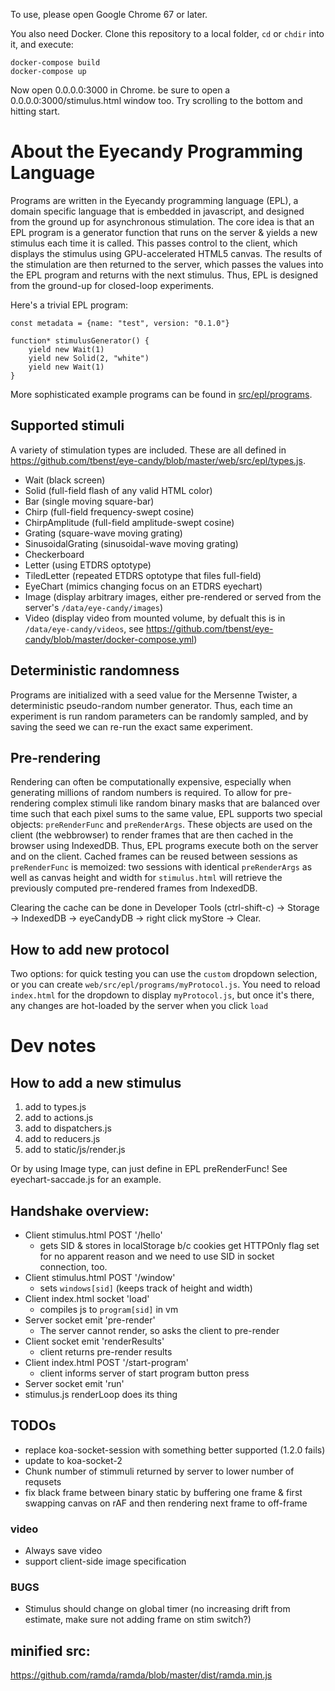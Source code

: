 To use, please open Google Chrome 67 or later.

You also need Docker. Clone this repository to a local folder, `cd` or `chdir` into it, and execute:

```
docker-compose build
docker-compose up
```

Now open 0.0.0.0:3000 in Chrome. be sure to open a 0.0.0.0:3000/stimulus.html window too. Try scrolling to the bottom and hitting start.

# About the Eyecandy Programming Language
Programs are written in the Eyecandy programming language (EPL), a domain specific language that is embedded in javascript, and designed from the ground up for asynchronous stimulation. The core idea is that an EPL program is a generator function that runs on the server & yields a new stimulus each time it is called. This passes control to the client, which displays the stimulus using GPU-accelerated HTML5 canvas. The results of the stimulation are then returned to the server, which passes the values into the EPL program and returns with the next stimulus. Thus, EPL is designed from the ground-up for closed-loop experiments.

Here's a trivial EPL program:
```
const metadata = {name: "test", version: "0.1.0"}

function* stimulusGenerator() {
    yield new Wait(1)
    yield new Solid(2, "white")
    yield new Wait(1)
}
```

More sophisticated example programs can be found in [src/epl/programs](https://github.com/tbenst/eye-candy/tree/master/web/src/programs).

## Supported stimuli
A variety of stimulation types are included. These are all defined in https://github.com/tbenst/eye-candy/blob/master/web/src/epl/types.js. 
- Wait (black screen)
- Solid (full-field flash of any valid HTML color)
- Bar (single moving square-bar)
- Chirp (full-field frequency-swept cosine)
- ChirpAmplitude (full-field amplitude-swept cosine)
- Grating (square-wave moving grating)
- SinusoidalGrating (sinusoidal-wave moving grating)
- Checkerboard
- Letter (using ETDRS optotype)
- TiledLetter (repeated ETDRS optotype that files full-field)
- EyeChart (mimics changing focus on an ETDRS eyechart)
- Image (display arbitrary images, either pre-rendered or served from the server's `/data/eye-candy/images`)
- Video (display video from mounted volume, by defualt this is in `/data/eye-candy/videos`, see https://github.com/tbenst/eye-candy/blob/master/docker-compose.yml)

## Deterministic randomness
Programs are initialized with a seed value for the Mersenne Twister, a deterministic pseudo-random number generator. Thus, each time an experiment is run random parameters can be randomly sampled, and by saving the seed we can re-run the exact same experiment.

## Pre-rendering
Rendering can often be computationally expensive, especially when generating millions of random numbers is required. To allow for pre-rendering complex stimuli like random binary masks that are balanced over time such that each pixel sums to the same value, EPL supports two special objects: `preRenderFunc` and `preRenderArgs`. These objects are used on the client (the webbrowser) to render frames that are then cached in the browser using IndexedDB. Thus, EPL programs execute both on the server and on the client. Cached frames can be reused between sessions as `preRenderFunc` is memoized: two sessions with identical `preRenderArgs` as well as canvas height and width for `stimulus.html` will retrieve the previously computed pre-rendered frames from IndexedDB.

Clearing the cache can be done in Developer Tools (ctrl-shift-c) -> Storage -> IndexedDB -> eyeCandyDB -> right click myStore -> Clear.


## How to add new protocol
Two options: for quick testing you can use the `custom` dropdown selection, or you can create `web/src/epl/programs/myProtocol.js`. You need to reload `index.html` for the dropdown to display `myProtocol.js`, but once it's there, any changes are hot-loaded by the server when you click `load`

# Dev notes

## How to add a new stimulus
1. add to types.js
2. add to actions.js
3. add to dispatchers.js
3. add to reducers.js
4. add to static/js/render.js

Or by using Image type, can just define in EPL preRenderFunc! See eyechart-saccade.js for an example.


## Handshake overview:
- Client stimulus.html POST '/hello'
    -  gets SID & stores in localStorage b/c cookies get HTTPOnly flag set for no apparent reason and we need to use SID in socket connection, too.
- Client stimulus.html POST '/window'
    - sets `windows[sid]` (keeps track of height and width)
- Client index.html socket 'load'
    - compiles js to `program[sid]` in vm
- Server socket emit 'pre-render'
    - The server cannot render, so asks the client to pre-render
- Client socket emit 'renderResults'
    - client returns pre-render results
- Client index.html POST '/start-program'
    - client informs server of start program button press
- Server socket emit 'run'
- stimulus.js renderLoop does its thing


## TODOs
- replace koa-socket-session with something better supported (1.2.0 fails)
- update to koa-socket-2
- Chunk number of stimmuli returned by server to lower number of requsets
- fix black frame between binary static by buffering one frame & first swapping canvas on rAF and then rendering next frame to off-frame

### video
- Always save video
- support client-side image specification

### BUGS
- Stimulus should change on global timer (no increasing drift from estimate, make sure not adding frame on stim switch?)

## minified src:
https://github.com/ramda/ramda/blob/master/dist/ramda.min.js
